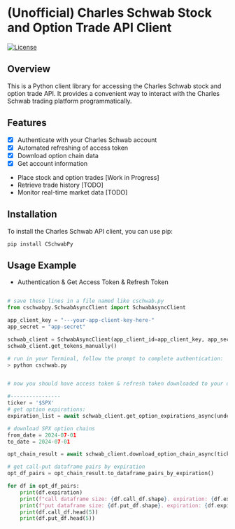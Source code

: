 # (Unofficial) Charles Schwab Stock and Option Trade API Client

[![License](https://img.shields.io/badge/license-MIT-blue.svg)](https://opensource.org/licenses/MIT)

## Overview

This is a Python client library for accessing the Charles Schwab stock and option trade API. It provides a convenient way to interact with the Charles Schwab trading platform programmatically.

## Features

- [x] Authenticate with your Charles Schwab account
- [X] Automated refreshing of access token
- [x] Download option chain data
- [x] Get account information
- Place stock and option trades [Work in Progress]
- Retrieve trade history [TODO]
- Monitor real-time market data [TODO]

## Installation

To install the Charles Schwab API client, you can use pip:
```
pip install CSchwabPy
```

## Usage Example

* Authentication & Get Access Token & Refresh Token

```python

# save these lines in a file named like cschwab.py
from cschwabpy.SchwabAsyncClient import SchwabAsyncClient

app_client_key = "---your-app-client-key-here-"
app_secret = "app-secret"

schwab_client = SchwabAsyncClient(app_client_id=app_client_key, app_secret=app_secret)
schwab_client.get_tokens_manually()

# run in your Terminal, follow the prompt to complete authentication:
> python cschwab.py


# now you should have access token & refresh token downloaded to your device

#----------------
ticker = '$SPX'
# get option expirations:
expiration_list = await schwab_client.get_option_expirations_async(underlying_symbol = ticker)

# download SPX option chains
from_date = 2024-07-01
to_date = 2024-07-01

opt_chain_result = await schwab_client.download_option_chain_async(ticker, from_date, to_date)

# get call-put dataframe pairs by expiration
opt_df_pairs = opt_chain_result.to_dataframe_pairs_by_expiration()

for df in opt_df_pairs:
    print(df.expiration)
    print(f"call dataframe size: {df.call_df.shape}. expiration: {df.expiration}")
    print(f"put dataframe size: {df.put_df.shape}. expiration: {df.expiration}")
    print(df.call_df.head(5))
    print(df.put_df.head(5))

```

